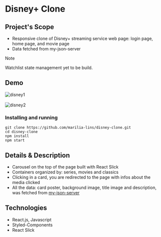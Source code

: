 # Disney+ Clone

## Project's Scope

* Responsive clone of Disney+ streaming service web page: login page, home page, and movie page
* Data fetched from my-json-server
> [!NOTE]  
> Watchlist state management yet to be build.

## Demo
![disney1](https://github.com/marilia-lins/disney-clone/assets/121808358/7d36de37-f632-46ae-a2a8-2eebcbd08db6)
<br/>
<br/>
![disney2](https://github.com/marilia-lins/disney-clone/assets/121808358/1f926e6b-aed6-41ca-ab1a-0e2f29d18b49)

### Installing and running

```
git clone https://github.com/marilia-lins/disney-clone.git
cd disney-clone
npm install
npm start
```

## Details & Description

* Carousel on the top of the page built with React Slick
* Containers organized by: series, movies and classics
* Clicking in a card, you are redirected to the page with infos about the media clicked
* All the data: card poster, background image, title image and description, was fetched from [my-json-server](https://my-json-server.typicode.com/marilia-lins/disney-api)

## Technologies

* React.js, Javascript
* Styled-Components
* React Slick
